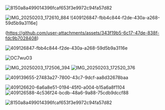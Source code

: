 ![8150a8a499014396fcaf653f3e9972c94fa57d82](https://github.com/user-attachments/assets/e3d87b41-69a7-483f-9a46-2b0cfe24845f)

![IMG_20250203_172610_884](https://github.com/user-attachments/assets/36de6b06-9c4f-4775-a906-eb8997a2b263)
![409126847-fbb4c844-f2de-430a-a268-59d5b9a3116e]

(https://github.com/user-attachments/assets/343f19b5-6c17-47de-838f-fdc9b7028408)

![409126847-fbb4c844-f2de-430a-a268-59d5b9a3116e](https://github.com/user-attachments/assets/2695448f-304f-43de-b5c9-62385575e623)


![OC7wuO3](https://github.com/user-attachments/assets/bcde3382-ebe0-4e49-b0c1-b8a6aa608e57)

![IMG_20250203_172506_394](https://github.com/user-attachments/assets/258ae2a6-4f3c-4059-8bca-91becef48f01)
![IMG_20250203_172520_376](https://github.com/user-attachments/assets/fd17f159-5d52-4fd3-97a8-1551967ca6b5)

![409139655-27483a27-7800-43c7-9dcf-aa8d32678baa](https://github.com/user-attachments/assets/e05fc972-cebc-4047-9297-52f181050c7c)

![409126620-6a6a8e51-0194-45f0-a004-b15a6a8f1104](https://github.com/user-attachments/assets/8b20e45e-f953-4102-b150-74b83a7106f5)
![409126588-4c536f24-bcdb-48a6-9a88-75cdb9dccf88](https://github.com/user-attachments/assets/e6eb243d-cdbb-4e42-a7ea-13c0bc1001ca)

![8150a8a499014396fcaf653f3e9972c94fa57d82](https://github.com/user-attachments/assets/ff0a7842-b2e3-4377-ac67-f9168cb08b1c)
